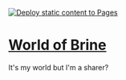 [![Deploy static content to Pages](https://github.com/qualityshepherd/worldof/actions/workflows/deploy2pages.yml/badge.svg)](https://github.com/qualityshepherd/worldof/actions/workflows/deploy2pages.yml)

# [World of Brine](https://worldof.brine.dev)

It's my world but I'm a sharer?

